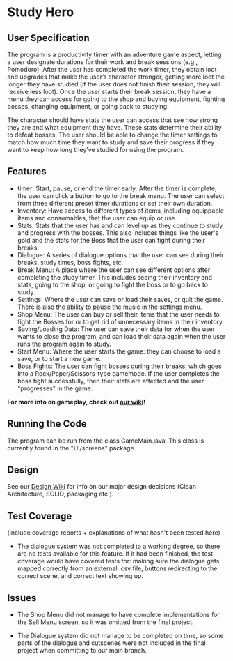 # Study Hero
## User Specification
The program is a productivity timer with an adventure game aspect, letting a user designate durations for their work and break sessions (e.g., Pomodoro). After the user has completed the work timer, they obtain loot and upgrades that make the user’s character stronger, getting more loot the longer they have studied (if the user does not finish their session, they will receive less loot). Once the user starts their break session, they have a menu they can access for going to the shop and buying equipment, fighting bosses, changing equipment, or going back to studying.

The character should have stats the user can access that see how strong they are and what equipment they have. These stats determine their ability to defeat bosses. The user should be able to change the timer settings to match how much time they want to study and save their progress if they want to keep how long they’ve studied for using the program.

## Features
- timer: Start, pause, or end the timer early. After the timer is complete, the user can click a button to go to the break menu. The user can select from three different preset timer durations or set their own duration.
- Inventory: Have access to different types of items, including equippable items and consumables, that the user can equip or use.
- Stats: Stats that the user has and can level up as they continue to study and progress with the bosses. This also includes things like the user's gold and the stats for the Boss that the user can fight during their breaks.
- Dialogue: A series of dialogue options that the user can see during their breaks, study times, boss fights, etc.
- Break Menu: A place where the user can see different options after completing the study timer. This includes seeing their inventory and stats, going to the shop, or going to fight the boss or to go back to study.
- Settings: Where the user can save or load their saves, or quit the game. There is also the ability to pause the music in the settings menu.
- Shop Menu: The user can buy or sell their items that the user needs to fight the Bosses for or to get rid of unnecessary items in their inventory.
- Saving/Loading Data: The user can save their data for when the user wants to close the program, and can load their data again when the user runs the program again to study.
- Start Menu: Where the user starts the game: they can choose to load a save, or to start a new game.
- Boss Fights: The user can fight bosses during their breaks, which goes into a Rock/Paper/Scissors-type gamemode. If the user completes the boss fight successfully, then their stats are affected and the user "progresses" in the game.

**For more info on gameplay, check out [our wiki](https://github.com/CSC207-2022F-UofT/course-project-studyhero/wiki)!**

## Running the Code
The program can be run from the class GameMain.java. This class is currently found in the "UI/screens" package. 

## Design
See our [Design Wiki](https://github.com/CSC207-2022F-UofT/course-project-studyhero/wiki/Design) for info on our major design decisions (Clean Architecture, SOLID, packaging etc.).

## Test Coverage
(include coverage reports + explanations of what hasn't been tested here)
- The dialogue system was not completed to a working degree, so there are no tests available for this feature. If it had been finished, the test coverage would have covered tests for: making sure the dialogue gets mapped correctly from an external .csv file, buttons redirecting to the correct scene, and correct text showing up. 

## Issues
- The Shop Menu did not manage to have complete implementations for the Sell Menu screen, so it was omitted from the final project.

- The Dialogue system did not manage to be completed on time, so some parts of the dialogue and cutscenes were not included in the final project when committing to our main branch.

